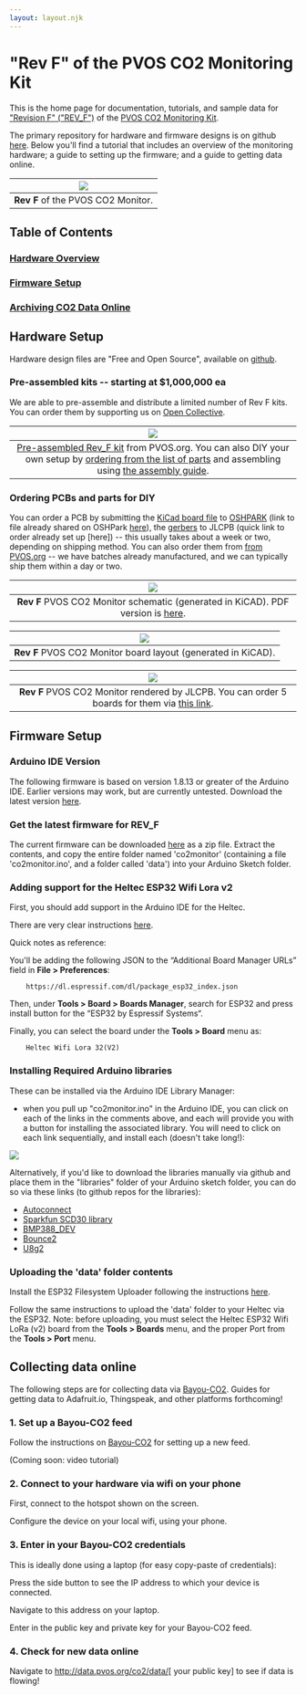 ```yaml
---
layout: layout.njk
---
```


# "Rev F" of the PVOS CO2 Monitoring Kit

This is the home page for documentation, tutorials, and sample data for ["Revision F" ("REV_F")](/co2/f) of the [PVOS CO2 Monitoring Kit](/posts/co2).

The primary repository for hardware and firmware designs is on github [here](https://github.com/p-v-o-s/co2-monitor/tree/main/rev_f). Below you'll find a tutorial that includes an overview of the monitoring hardware; a guide to setting up the firmware; and a guide to getting data online.

| ![](/img/rev_f_boards_sm.png) |
|:--:|
| **Rev F** of the PVOS CO2 Monitor. |

## Table of Contents

### [Hardware Overview](#hardware) 
### [Firmware Setup](#firmware)
### [Archiving CO2 Data Online](#online)

## <a name="hardware"></a> Hardware Setup

Hardware design files are "Free and Open Source", available on [github](https://github.com/p-v-o-s/co2-monitor/blob/main/rev_f/hardware).  


### Pre-assembled kits -- starting at $1,000,000 ea

We are able to pre-assemble and distribute a limited number of Rev F kits.  You can order them by supporting us on [Open Collective](http://opencollective.com/pvos).

| ![](/img/co2/rev_f_pre_assembled.jpg) |
|:--:|
| [Pre-assembled Rev_F kit]() from PVOS.org.  You can also DIY your own setup by [ordering from the list of parts]() and assembling using [the assembly guide](). |

### Ordering PCBs and parts for DIY

You can order a PCB by submitting the [KiCad board file]() to [OSHPARK]() (link to file already shared on OSHPark [here]()), the [gerbers]() to JLCPB (quick link to order already set up [here]) -- this usually takes about a week or two, depending on shipping method.  You can also order them from [from PVOS.org]() -- we have batches already manufactured, and we can typically ship them within a day or two.

| ![](/img/co2/rev_f_schematic.png) |
|:--:|
| **Rev F** PVOS CO2 Monitor schematic (generated in KiCAD). PDF version is [here](https://github.com/p-v-o-s/co2-monitor/blob/main/rev_f/hardware/schematic.pdf). |

| ![](/img/co2/rev_f_board.png) |
|:--:|
| **Rev F** PVOS CO2 Monitor board layout (generated in KiCAD). |

| ![](/img/co2/rev_f_render_jlcpcb.png) |
|:--:|
| **Rev F** PVOS CO2 Monitor rendered by JLCPB.  You can order 5 boards for them via [this link](). |

## <a name="firmware"></a>Firmware Setup

### Arduino IDE Version

The following firmware is based on version 1.8.13 or greater of the Arduino IDE. Earlier versions may work, but are currently untested.  Download the latest version [here](https://www.arduino.cc/en/software).

### Get the latest firmware for REV_F

The current firmware can be downloaded [here](https://github.com/p-v-o-s/co2-monitor/releases/download/v0.1-alpha/rev_f_co2monitor.zip) as a zip file.  Extract the contents, and copy the entire folder named 'co2monitor' (containing a file 'co2monitor.ino', and a folder called 'data') into your Arduino Sketch folder.

### Adding support for the Heltec ESP32 Wifi Lora v2

First, you should add support in the Arduino IDE for the Heltec.  

There are very clear instructions [here](https://randomnerdtutorials.com/installing-the-esp32-board-in-arduino-ide-windows-instructions/).

Quick notes as reference:

You'll be adding the following JSON to the “Additional Board Manager URLs” field in **File > Preferences**:

```
    https://dl.espressif.com/dl/package_esp32_index.json
```
Then, under **Tools > Board > Boards Manager**, search for ESP32 and press install button for the “ESP32 by Espressif Systems“.

Finally, you can select the board under the **Tools > Board** menu as:

```
    Heltec Wifi Lora 32(V2)
```

### Installing Required Arduino libraries

These can be installed via the Arduino IDE Library Manager:

- when you pull up "co2monitor.ino" in the Arduino IDE, you can click on each of the links in the comments above, and each will provide you with a button for installing the associated library.  You will need to click on each link sequentially, and install each (doesn't take long!):

![](/img/co2/library_manager_rev_f.png)

Alternatively, if you'd like to download the libraries manually via github and place them in the "libraries" folder of your Arduino sketch folder, you can do so via these links (to github repos for the libraries):

- [Autoconnect](https://github.com/Hieromon/AutoConnect)
- [Sparkfun SCD30 library](https://github.com/sparkfun/SparkFun_SCD30_Arduino_Library)
- [BMP388_DEV](https://github.com/MartinL1/BMP388_DEV)
- [Bounce2](https://github.com/thomasfredericks/Bounce2)
- [U8g2](https://github.com/olikraus/u8g2) 

### Uploading the 'data' folder contents

Install the ESP32 Filesystem Uploader following the instructions [here](https://randomnerdtutorials.com/install-esp32-filesystem-uploader-arduino-ide/).

Follow the same instructions to upload the 'data' folder to your Heltec via the ESP32. Note: before uploading, you must select the Heltec ESP32 Wifi LoRa (v2) board from the **Tools > Boards** menu, and the proper Port from the **Tools > Port** menu.

## <a name="online"></a> Collecting data online

The following steps are for collecting data via [Bayou-CO2]().  Guides for getting data to Adafruit.io, Thingspeak, and other platforms forthcoming!

### 1. Set up a Bayou-CO2 feed

Follow the instructions on [Bayou-CO2](http://data.pvos.org/co2/) for setting up a new feed.

(Coming soon: video tutorial)

### 2. Connect to your hardware via wifi on your phone

First, connect to the hotspot shown on the screen.

Configure the device on your local wifi, using your phone.

### 3. Enter in your Bayou-CO2 credentials

This is ideally done using a laptop (for easy copy-paste of credentials):

Press the side button to see the IP address to which your device is connected.

Navigate to this address on your laptop.

Enter in the public key and private key for your Bayou-CO2 feed.

### 4. Check for new data online

Navigate to http://data.pvos.org/co2/data/[ your public key] to see if data is flowing!






